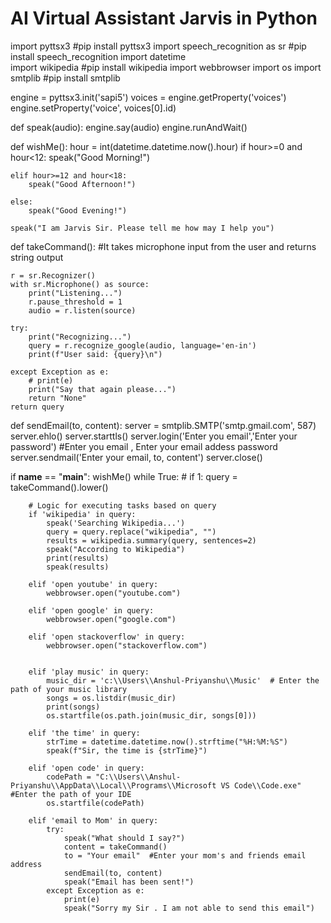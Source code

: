 # AI Virtual Assistant Jarvis in Python
import pyttsx3     #pip install pyttsx3
import speech_recognition as sr          #pip install speech_recognition
import datetime            
import wikipedia                       #pip install wikipedia
import webbrowser
import os
import smtplib               #pip install smtplib

engine = pyttsx3.init('sapi5')
voices = engine.getProperty('voices')
engine.setProperty('voice', voices[0].id)


def speak(audio):
    engine.say(audio)
    engine.runAndWait()


def wishMe():
    hour = int(datetime.datetime.now().hour)
    if hour>=0 and hour<12:
        speak("Good Morning!")

    elif hour>=12 and hour<18:
        speak("Good Afternoon!")   

    else:
        speak("Good Evening!")  

    speak("I am Jarvis Sir. Please tell me how may I help you")       

def takeCommand():
    #It takes microphone input from the user and returns string output

    r = sr.Recognizer()
    with sr.Microphone() as source:
        print("Listening...")
        r.pause_threshold = 1
        audio = r.listen(source)

    try:
        print("Recognizing...")    
        query = r.recognize_google(audio, language='en-in')
        print(f"User said: {query}\n")

    except Exception as e:
        # print(e)    
        print("Say that again please...")  
        return "None"
    return query

def sendEmail(to, content):
    server = smtplib.SMTP('smtp.gmail.com', 587)
    server.ehlo()
    server.starttls()
    server.login('Enter you email','Enter your password')    #Enter you email , Enter your email addess password
    server.sendmail('Enter your email, to, content')
    server.close()

if __name__ == "__main__":
    wishMe()
    while True:
    # if 1:
        query = takeCommand().lower()

        # Logic for executing tasks based on query
        if 'wikipedia' in query:
            speak('Searching Wikipedia...')
            query = query.replace("wikipedia", "")
            results = wikipedia.summary(query, sentences=2)
            speak("According to Wikipedia")
            print(results)
            speak(results)

        elif 'open youtube' in query:
            webbrowser.open("youtube.com")

        elif 'open google' in query:
            webbrowser.open("google.com")

        elif 'open stackoverflow' in query:
            webbrowser.open("stackoverflow.com")   


        elif 'play music' in query:
            music_dir = 'c:\\Users\\Anshul-Priyanshu\\Music'  # Enter the path of your music library
            songs = os.listdir(music_dir)
            print(songs)    
            os.startfile(os.path.join(music_dir, songs[0]))

        elif 'the time' in query:
            strTime = datetime.datetime.now().strftime("%H:%M:%S")    
            speak(f"Sir, the time is {strTime}")

        elif 'open code' in query:
            codePath = "C:\\Users\\Anshul-Priyanshu\\AppData\\Local\\Programs\\Microsoft VS Code\\Code.exe" #Enter the path of your IDE
            os.startfile(codePath)

        elif 'email to Mom' in query: 
            try:
                speak("What should I say?")
                content = takeCommand()
                to = "Your email"  #Enter your mom's and friends email address
                sendEmail(to, content)
                speak("Email has been sent!")
            except Exception as e:
                print(e)
                speak("Sorry my Sir . I am not able to send this email")    
